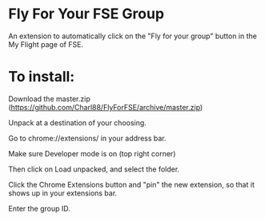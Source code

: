# Fly For Your FSE Group

An extension to automatically click on the "Fly for your group" button in the My Flight page of FSE.

# To install:

Download the master.zip (https://github.com/Charl88/FlyForFSE/archive/master.zip)

Unpack at a destination of your choosing.

Go to chrome://extensions/ in your address bar.

Make sure Developer mode is on (top right corner)

Then click on Load unpacked, and select the folder.

Click the Chrome Extensions button and "pin" the new extension, so that it shows up in your extensions bar.

Enter the group ID.
